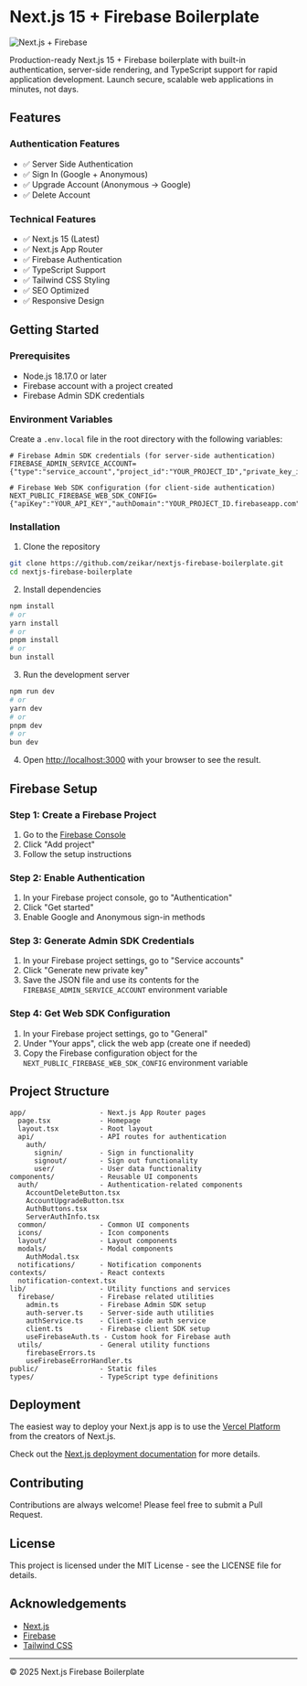 # Next.js 15 + Firebase Boilerplate

![Next.js + Firebase](https://dogimg.vercel.app/api/og?url=https://nextjs-firebase-starter.vercel.app/)

Production-ready Next.js 15 + Firebase boilerplate with built-in authentication, server-side rendering, and TypeScript support for rapid application development. Launch secure, scalable web applications in minutes, not days.

## Features

### Authentication Features
- ✅ Server Side Authentication
- ✅ Sign In (Google + Anonymous)
- ✅ Upgrade Account (Anonymous → Google)
- ✅ Delete Account

### Technical Features
- ✅ Next.js 15 (Latest)
- ✅ Next.js App Router
- ✅ Firebase Authentication
- ✅ TypeScript Support
- ✅ Tailwind CSS Styling
- ✅ SEO Optimized
- ✅ Responsive Design

## Getting Started

### Prerequisites

- Node.js 18.17.0 or later
- Firebase account with a project created
- Firebase Admin SDK credentials

### Environment Variables

Create a `.env.local` file in the root directory with the following variables:

```
# Firebase Admin SDK credentials (for server-side authentication)
FIREBASE_ADMIN_SERVICE_ACCOUNT={"type":"service_account","project_id":"YOUR_PROJECT_ID","private_key_id":"YOUR_PRIVATE_KEY_ID","private_key":"YOUR_PRIVATE_KEY","client_email":"YOUR_CLIENT_EMAIL","client_id":"YOUR_CLIENT_ID","auth_uri":"https://accounts.google.com/o/oauth2/auth","token_uri":"https://oauth2.googleapis.com/token","auth_provider_x509_cert_url":"https://www.googleapis.com/oauth2/v1/certs","client_x509_cert_url":"YOUR_CLIENT_X509_CERT_URL","universe_domain":"googleapis.com"}

# Firebase Web SDK configuration (for client-side authentication)
NEXT_PUBLIC_FIREBASE_WEB_SDK_CONFIG={"apiKey":"YOUR_API_KEY","authDomain":"YOUR_PROJECT_ID.firebaseapp.com","projectId":"YOUR_PROJECT_ID","storageBucket":"YOUR_PROJECT_ID.firebasestorage.app","messagingSenderId":"YOUR_MESSAGING_SENDER_ID","appId":"YOUR_APP_ID"}
```

### Installation

1. Clone the repository
```bash
git clone https://github.com/zeikar/nextjs-firebase-boilerplate.git
cd nextjs-firebase-boilerplate
```

2. Install dependencies
```bash
npm install
# or
yarn install
# or
pnpm install
# or
bun install
```

3. Run the development server
```bash
npm run dev
# or
yarn dev
# or
pnpm dev
# or
bun dev
```

4. Open [http://localhost:3000](http://localhost:3000) with your browser to see the result.

## Firebase Setup

### Step 1: Create a Firebase Project
1. Go to the [Firebase Console](https://console.firebase.google.com/)
2. Click "Add project"
3. Follow the setup instructions

### Step 2: Enable Authentication
1. In your Firebase project console, go to "Authentication"
2. Click "Get started"
3. Enable Google and Anonymous sign-in methods

### Step 3: Generate Admin SDK Credentials
1. In your Firebase project settings, go to "Service accounts"
2. Click "Generate new private key"
3. Save the JSON file and use its contents for the `FIREBASE_ADMIN_SERVICE_ACCOUNT` environment variable

### Step 4: Get Web SDK Configuration
1. In your Firebase project settings, go to "General"
2. Under "Your apps", click the web app (create one if needed)
3. Copy the Firebase configuration object for the `NEXT_PUBLIC_FIREBASE_WEB_SDK_CONFIG` environment variable

## Project Structure

```
app/                  - Next.js App Router pages
  page.tsx            - Homepage
  layout.tsx          - Root layout
  api/                - API routes for authentication
    auth/
      signin/         - Sign in functionality
      signout/        - Sign out functionality
      user/           - User data functionality
components/           - Reusable UI components
  auth/               - Authentication-related components
    AccountDeleteButton.tsx 
    AccountUpgradeButton.tsx
    AuthButtons.tsx   
    ServerAuthInfo.tsx 
  common/             - Common UI components
  icons/              - Icon components
  layout/             - Layout components
  modals/             - Modal components
    AuthModal.tsx     
  notifications/      - Notification components
contexts/             - React contexts
  notification-context.tsx
lib/                  - Utility functions and services
  firebase/           - Firebase related utilities
    admin.ts          - Firebase Admin SDK setup
    auth-server.ts    - Server-side auth utilities
    authService.ts    - Client-side auth service
    client.ts         - Firebase client SDK setup
    useFirebaseAuth.ts - Custom hook for Firebase auth
  utils/              - General utility functions
    firebaseErrors.ts
    useFirebaseErrorHandler.ts
public/               - Static files
types/                - TypeScript type definitions
```

## Deployment

The easiest way to deploy your Next.js app is to use the [Vercel Platform](https://vercel.com/new) from the creators of Next.js.

Check out the [Next.js deployment documentation](https://nextjs.org/docs/app/building-your-application/deploying) for more details.

## Contributing

Contributions are always welcome! Please feel free to submit a Pull Request.

## License

This project is licensed under the MIT License - see the LICENSE file for details.

## Acknowledgements

- [Next.js](https://nextjs.org/)
- [Firebase](https://firebase.google.com/)
- [Tailwind CSS](https://tailwindcss.com/)

---

© 2025 Next.js Firebase Boilerplate
